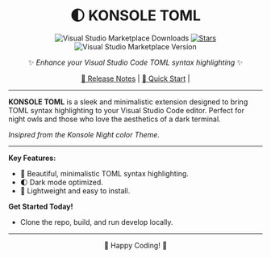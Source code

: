 <div align="center">

# 🌓 KONSOLE TOML

![Visual Studio Marketplace Downloads](https://img.shields.io/visual-studio-marketplace/d/Enoslyznne.konsole-night)
[![Stars](https://img.shields.io/github/stars/lyznne/Konsole_Night-TOML?style=flat-square&color=blue-dark)](https://github.com/lyznne/Konsole_Night-TOML)
![Visual Studio Marketplace Version](https://img.shields.io/visual-studio-marketplace/v/Enoslyznne.konsole-night)

✨ *Enhance your Visual Studio Code TOML syntax highlighting* ✨

[📜 Release Notes](CHANGELOG.md) | [🚀 Quick Start](#clone-build-run--test-locally) |

</div>

---

**KONSOLE TOML** is a sleek and minimalistic extension designed to bring TOML syntax highlighting to your Visual Studio Code editor. Perfect for night owls and those who love the aesthetics of a dark terminal.

_Insipred  from the Konsole Night color Theme._

---

**Key Features:**
- 🖤 Beautiful, minimalistic TOML syntax highlighting.
- 🌓 Dark mode optimized.
- 🚀 Lightweight and easy to install.

**Get Started Today!**
- Clone the repo, build, and run develop locally.

---

<div align="center">

💙 Happy Coding! 💙

</div>
